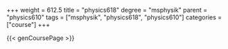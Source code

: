 +++
weight = 612.5
title = "physics618"
degree = "msphysik"
parent = "physics610"
tags = ["msphysik", "physics618", "physics610"]
categories = ["course"]
+++

{{< genCoursePage >}}
